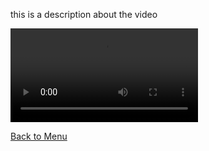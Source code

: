 this is a description about the video

![video](/teachable_livestreamfinal.mp4)

[Back to Menu](/index)
